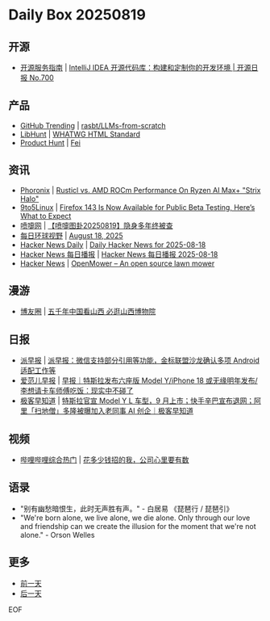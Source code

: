 # Daily Box 20250819

## 开源
- [开源服务指南](https://osguider.com/blog/) | [IntelliJ IDEA 开源代码库：构建和定制你的开发环境 | 开源日报 No.700](https://osguider.com/blog/post/daily/daily-700/)

## 产品
- [GitHub Trending](https://github.com/trending?since=daily) | [rasbt/LLMs-from-scratch](https://github.com/rasbt/LLMs-from-scratch)
- [LibHunt](https://www.libhunt.com/) | [WHATWG HTML Standard](https://www.libhunt.com/r/html)
- [Product Hunt](https://www.producthunt.com) | [Fei](https://www.producthunt.com/products/autonomyai)

## 资讯
- [Phoronix](https://www.phoronix.com/) | [Rusticl vs. AMD ROCm Performance On Ryzen AI Max+ "Strix Halo"](https://www.phoronix.com/review/rocm-rusticl-strix-halo)
- [9to5Linux](https://9to5linux.com/) | [Firefox 143 Is Now Available for Public Beta Testing, Here&#8217;s What to Expect](https://9to5linux.com/firefox-143-is-now-available-for-public-beta-testing-heres-what-to-expect)
- [喷嚏网](http://www.dapenti.com/blog/blog.asp?subjectid=70&name=xilei) | [【喷嚏图卦20250819】隐身多年终被查](http://www.dapenti.com/blog/more.asp?name=xilei&id=187779)
- [每日环球视野](https://idai.ly/) | [August 18, 2025](http://m.idai.ly/se/a193iG?1755475200)
- [Hacker News Daily](https://www.daemonology.net/hn-daily/) | [Daily Hacker News for 2025-08-18](https://www.daemonology.net/hn-daily/2025-08-18.html)
- [Hacker News 每日播报](https://hacker-news.agi.li/) | [Hacker News 每日播报 2025-08-18](https://hacker-news.agi.li/post/2025-08-18)
- [Hacker News](https://news.ycombinator.com/front) | [OpenMower – An open source lawn mower](https://news.ycombinator.com/item?id=44946996)

## 漫游
- [博友圈](https://www.boyouquan.com/home) | [五千年中国看山西 必逛山西博物院](https://www.boyouquan.com/go?from=feed&link=https%3A%2F%2Fyayu.net%2F5407.html)

## 日报
- [派早报](https://sspai.com/tag/%E6%B4%BE%E6%97%A9%E6%8A%A5) | [派早报：微信支持部分引用等功能，金标联盟沙龙确认多项 Android 适配工作等](https://sspai.com/post/101930)
- [爱范儿早报](https://www.ifanr.com/category/ifanrnews) | [早报｜特斯拉发布六座版 Model Y/iPhone 18 或无缘明年发布/李想请卡车师傅吃饭：现实中不碰了](https://www.ifanr.com/1634555)
- [极客早知道](https://www.geekpark.net/column/74) | [特斯拉官宣 Model Y L 车型，9 月上市；快手辛巴宣布退网；阿里「扫地僧」多隆被曝加入老同事 AI 创企｜极客早知道 ](https://www.geekpark.net/news/352827)

## 视频
- [哔哩哔哩综合热门](https://www.bilibili.com/v/popular/all/) | [花多少钱招的我，公司心里要有数](https://b23.tv/BV1xSeFzUEzx)

## 语录
- "别有幽愁暗恨生，此时无声胜有声。" - 白居易 《琵琶行 / 琵琶引》
- "We're born alone, we live alone, we die alone. Only through our love and friendship can we create the illusion for the moment that we're not alone." - Orson Welles

## 更多
- [前一天](daily-box-20250818.md)
- [后一天](daily-box-20250820.md)

EOF